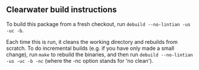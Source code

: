 ## Clearwater build instructions

To build this package from a fresh checkout, run `debuild --no-lintian -us -uc -b`.

Each time this is run, it cleans the working directory and rebuilds from scratch. To do incremental builds (e.g. if you have only made a small change), run `make` to rebuild the binaries, and then run `debuild --no-lintian -us -uc -b -nc` (where the -nc option stands for 'no clean').

